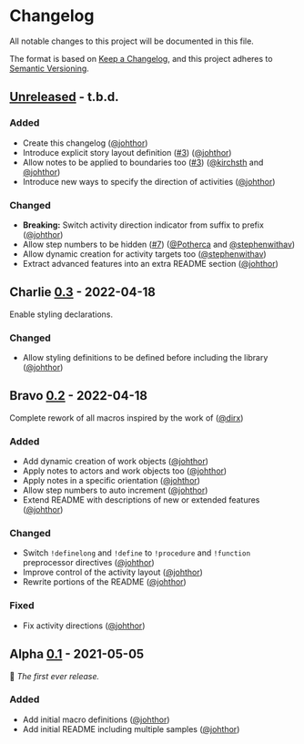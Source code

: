# Changelog

All notable changes to this project will be documented in this file.

The format is based on [Keep a Changelog](https://keepachangelog.com/en/1.1.0/),
and this project adheres to [Semantic Versioning](https://semver.org/spec/v2.0.0.html).


## [Unreleased] - t.b.d.

### Added

- Create this changelog ([@johthor][gh-johthor])
- Introduce explicit story layout definition ([#3](https://github.com/johthor/DomainStory-PlantUML/pull/3)) ([@johthor][gh-johthor])
- Allow notes to be applied to boundaries too ([#3](https://github.com/johthor/DomainStory-PlantUML/pull/3)) ([@kirchsth](https://github.com/kirchsth) and [@johthor][gh-johthor])
- Introduce new ways to specify the direction of activities ([@johthor][gh-johthor])

### Changed

- **Breaking:** Switch activity direction indicator from suffix to prefix ([@johthor][gh-johthor])
- Allow step numbers to be hidden ([#7](https://github.com/johthor/DomainStory-PlantUML/pull/7)) ([@Potherca](https://github.com/Potherca) and [@stephenwithav](https://github.com/stephenwithav))
- Allow dynamic creation for activity targets too ([@stephenwithav](https://github.com/stephenwithav))
- Extract advanced features into an extra README section ([@johthor][gh-johthor])


## Charlie [0.3] - 2022-04-18

Enable styling declarations.

### Changed

- Allow styling definitions to be defined before including the library ([@johthor][gh-johthor])


## Bravo [0.2] - 2022-04-18

Complete rework of all macros inspired by the work of ([@dirx](https://github.com/dirx))

### Added

- Add dynamic creation of work objects ([@johthor][gh-johthor])
- Apply notes to actors and work objects too ([@johthor][gh-johthor])
- Apply notes in a specific orientation ([@johthor][gh-johthor])
- Allow step numbers to auto increment ([@johthor][gh-johthor])
- Extend README with descriptions of new or extended features ([@johthor][gh-johthor])

### Changed

- Switch `!definelong` and `!define` to `!procedure` and `!function` preprocessor directives ([@johthor][gh-johthor])
- Improve control of the activity layout ([@johthor][gh-johthor])
- Rewrite portions of the README ([@johthor][gh-johthor])

### Fixed

- Fix activity directions ([@johthor][gh-johthor])


## Alpha [0.1] - 2021-05-05

:seedling: _The first ever release._

### Added

- Add initial macro definitions ([@johthor][gh-johthor])
- Add initial README including multiple samples ([@johthor][gh-johthor])

[Unreleased]: https://github.com/johthor/DomainStory-PlantUML/compare/v0.3...HEAD
[0.3]: https://github.com/johthor/DomainStory-PlantUML/releases/tag/v0.3
[0.2]: https://github.com/johthor/DomainStory-PlantUML/releases/tag/v0.2
[0.1]: https://github.com/johthor/DomainStory-PlantUML/releases/tag/v0.1

[gh-johthor]: https://github.com/johthor

[//]: # (Types of changes)
[//]: # (Added: for new features.)
[//]: # (Changed: for changes in existing functionality.)
[//]: # (Deprecated: for soon-to-be removed features.)
[//]: # (Removed: for now removed features.)
[//]: # (Fixed: for any bug fixes.)
[//]: # (Security: in case of vulnerabilities.)
